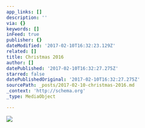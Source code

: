 ```yaml
---
app_links: []
description: ''
via: {}
keywords: []
inFeed: true
publisher: {}
dateModified: '2017-02-10T16:32:23.129Z'
related: []
title: Christmas 2016
author: []
datePublished: '2017-02-10T16:32:27.275Z'
starred: false
datePublishedOriginal: '2017-02-10T16:32:27.275Z'
sourcePath: _posts/2017-02-10-christmas-2016.md
_context: 'http://schema.org'
_type: MediaObject

---
```

![](https://the-grid-user-content.s3-us-west-2.amazonaws.com/ec051b84-d374-4096-bbee-d81dbc64c8aa.jpg)